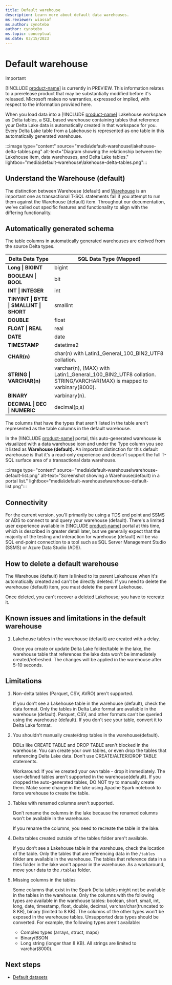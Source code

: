 ```yaml
---
title: Default warehouse
description: Learn more about default data warehouses.
ms.reviewer: wiassaf
ms.author: cynotebo
author: cynotebo
ms.topic: conceptual
ms.date: 03/15/2023
---
```


# Default warehouse

> [!IMPORTANT]
> [!INCLUDE [product-name](../includes/product-name.md)] is currently in PREVIEW. This information relates to a prerelease product that may be substantially modified before it's released. Microsoft makes no warranties, expressed or implied, with respect to the information provided here.

When you load data into a [!INCLUDE [product-name](../includes/product-name.md)] Lakehouse workspace as Delta tables, a SQL based warehouse containing tables that reference your Delta Lake data is automatically created in that workspace for you. Every Delta Lake table from a Lakehouse is represented as one table in this automatically generated warehouse.

:::image type="content" source="media\default-warehouse\lakehouse-delta-tables.png" alt-text="Diagram showing the relationship between the Lakehouse item, data warehouses, and Delta Lake tables." lightbox="media\default-warehouse\lakehouse-delta-tables.png":::


## Understand the Warehouse (default)

The distinction between Warehouse (default) and [Warehouse](warehouse.md) is an important one as transactional T-SQL statements fail if you attempt to run them against the Warehouse (default) item. Throughout our documentation, we've called out specific features and functionality to align with the differing functionality.

## Automatically generated schema

The table columns in automatically generated warehouses are derived from the source Delta types.

| **Delta Data Type** | **SQL Data** **Type (Mapped)** |
|---|---|
| **Long &#124;** **BIGINT** | bigint |
| **BOOLEAN &#124;** **BOOL** | bit |
| **INT &#124; INTEGER** | int |
| **TINYINT &#124; BYTE &#124;** **SMALLINT &#124; SHORT** | smallint |
| **DOUBLE** | float |
| **FLOAT &#124; REAL** | real |
| **DATE** | date |
| **TIMESTAMP** | datetime2 |
| **CHAR(n)** | char(n) with Latin1_General_100_BIN2_UTF8 collation. |
| **STRING &#124; VARCHAR(n)** | varchar(n), (MAX) with Latin1_General_100_BIN2_UTF8 collation. STRING/VARCHAR(MAX) is mapped to varbinary(8000). |
| **BINARY** | varbinary(n). |
| **DECIMAL &#124; DEC &#124; NUMERIC** | decimal(p,s) |

The columns that have the types that aren't listed in the table aren't represented as the table columns in the default warehouse.

In the [!INCLUDE [product-name](../includes/product-name.md)] portal, this auto-generated warehouse is visualized with a data warehouse icon and under the Type column you see it listed as **Warehouse (default).** An important distinction for this default warehouse is that it's a read-only experience and doesn't support the full T-SQL surface area of a transactional data warehouse.

:::image type="content" source="media\default-warehouse\warehouse-default-list.png" alt-text="Screenshot showing a Warehouse(default) in a portal list." lightbox="media\default-warehouse\warehouse-default-list.png":::


## Connectivity

For the current version, you'll primarily be using a TDS end point and SSMS or ADS to connect to and query your warehouse (default). There's a limited user experience available in [!INCLUDE [product-name](../includes/product-name.md)] portal at this time, which is described in greater detail later, but we generally expect that the majority of the testing and interaction for warehouse (default) will be via SQL end-point connection to a tool such as SQL Server Management Studio (SSMS) or Azure Data Studio (ADS).

## How to delete a default warehouse

The Warehouse (default) item is linked to its parent Lakehouse when it's automatically created and can't be directly deleted. If you need to delete the warehouse (default) item, you must delete the parent Lakehouse.

Once deleted, you can't recover a deleted Lakehouse; you have to recreate it.

## Known issues and limitations in the default warehouse

1. Lakehouse tables in the warehouse (default) are created with a delay.

   Once you create or update Delta Lake folder/table in the lake, the warehouse table that references the lake data won't be immediately created/refreshed. The changes will be applied in the warehouse after 5-10 seconds.

## Limitations 

1. Non-delta tables (Parquet, CSV, AVRO) aren't supported.

   If you don’t see a Lakehouse table in the warehouse (default), check the data format. Only the tables in Delta Lake format are available in the warehouse (default). Parquet, CSV, and other formats can't be queried using the warehouse (default). If you don't see your table, convert it to Delta Lake format.

1. You shouldn't manually create/drop tables in the warehouse(default).

   DDLs like CREATE TABLE and DROP TABLE aren't blocked in the warehouse. You can create your own tables, or even drop the tables that referencing Delta Lake data. Don't use CREATE/ALTER/DROP TABLE statements.

   Workaround: If you've created your own table - drop it immediately. The user-defined tables aren't supported in the warehouse(default). If you dropped the auto-generated tables, DO NOT try to manually create them. Make some change in the lake using Apache Spark notebook to force warehouse to create the table.

1. Tables with renamed columns aren't supported.

   Don’t rename the columns in the lake because the renamed columns won't be available in the warehouse.

   If you rename the columns, you need to recreate the table in the lake.

1. Delta tables created outside of the tables folder aren't available.

   If you don’t see a Lakehouse table in the warehouse, check the location of the table. Only the tables that are referencing data in the `/tables` folder are available in the warehouse. The tables that reference data in a files folder in the lake won't appear in the warehouse. As a workaround, move your data to the `/tables` folder.

1. Missing columns in the tables

   Some columns that exist in the Spark Delta tables might not be available in the tables in the warehouse. Only the columns with the following types are available in the warehouse tables: boolean, short, small, int, long, date, timestamp, float, double, decimal, varchar/char(truncated to 8 KB), binary (limited to 8 KB). The columns of the other types won't be exposed in the warehouse tables. Unsupported data types should be converted. For example, the following types aren't available:

   - Complex types (arrays, struct, maps)
   - Binary/BSON
   - Long string (longer than 8 KB). All strings are limited to varchar(8000).

## Next steps

- [Default datasets](datasets.md)

